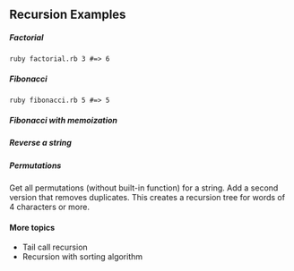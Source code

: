 ## Recursion Examples


##### Factorial

```
ruby factorial.rb 3 #=> 6
```

##### Fibonacci

```
ruby fibonacci.rb 5 #=> 5
```

##### Fibonacci with memoization

##### Reverse a string

##### Permutations

Get all permutations (without built-in function) for a string. Add a second version that removes duplicates.
This creates a recursion tree for words of 4 characters or more.

#### More topics

 * Tail call recursion
 * Recursion with sorting algorithm
